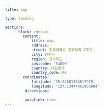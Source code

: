 ```yaml
---
title: map

type: landing

sections:
    - block: contact
        content:
            title: map
            address:
            street: 전북대학교 공과대학 7호관
            city: 전주시
            region: 전라북도
            postcode: '54896'
            country: 대한민국
            country_code: KO
        coordinates:
            latitude: '35.84601324617979'
            longitude: '127.13444961966684'
         directions:

         autolink: true
---
```


